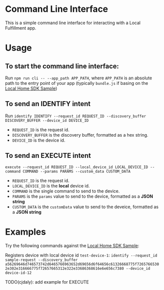 # Command Line Interface

This is a simple command line interface for interacting with a Local Fulfillment app.

# Usage

## To start the command line interface:

Run `npm run cli -- --app_path APP_PATH`, where `APP_PATH` is an absolute path to the entry point of your app (typically `bundle.js` if basing on the [Local Home SDK Sample](https://github.com/actions-on-google/smart-home-local))

## To send an IDENTIFY intent

Run `identify IDENTIFY --request_id REQUEST_ID --discovery_buffer DISCOVERY_BUFFER --device_id DEVICE_ID`

- `REQUEST_ID` is the request id.
- `DISCOVERY_BUFFER` is the discovery buffer, formatted as a hex string.
- `DEVICE_ID` is the device id.

## To send an EXECUTE intent

`execute --request_id REQUEST_ID --local_device_id LOCAL_DEVICE_ID --command COMMAND --params PARAMS --custom_data CUSTOM_DATA`

- `REQUEST_ID` is the request id.
- `LOCAL_DEVICE_ID` is the **local** device id.
- `COMMAND` is the single command to send to the device.
- `PARAMS` is the `params` value to send to the device, formatted as a **JSON string**
- `CUSTOM_DATA` is the `customData` value to send to the deveice, formatted as a **JSON string**

# Examples

Try the following commands against the [Local Home SDK Sample](https://github.com/actions-on-google/smart-home-local):

Registers device with local device id `test-device-1`:
`identify --request_id sample-request --discovery_buffer a56269646d746573742d6465766963652d69656d6f64656c61326668775f72657665302e302e316666775f72657665312e322e33686368616e6e656c7380 --device_id device-id-12`

TODO(cjdaly): add example for EXECUTE
